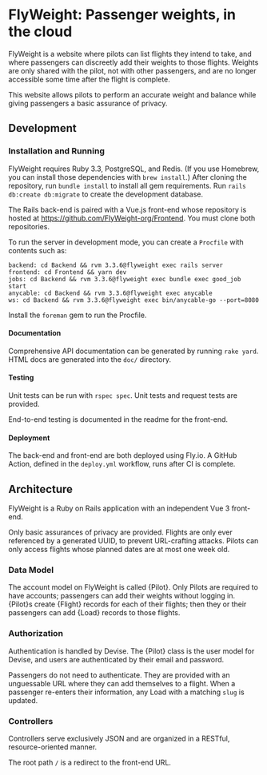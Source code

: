 # FlyWeight: Passenger weights, in the cloud

FlyWeight is a website where pilots can list flights they intend to take, and
where passengers can discreetly add their weights to those flights. Weights are
only shared with the pilot, not with other passengers, and are no longer
accessible some time after the flight is complete.

This website allows pilots to perform an accurate weight and balance while
giving passengers a basic assurance of privacy.

## Development

### Installation and Running

FlyWeight requires Ruby 3.3, PostgreSQL, and Redis. (If you use Homebrew,
you can install those dependencies with `brew install`.) After cloning the
repository, run `bundle install` to install all gem requirements. Run
`rails db:create db:migrate` to create the development database.

The Rails back-end is paired with a Vue.js front-end whose repository is hosted
at https://github.com/FlyWeight-org/Frontend. You must clone both repositories.

To run the server in development mode, you can create a `Procfile` with contents
such as:

```
backend: cd Backend && rvm 3.3.6@flyweight exec rails server
frontend: cd Frontend && yarn dev
jobs: cd Backend && rvm 3.3.6@flyweight exec bundle exec good_job start
anycable: cd Backend && rvm 3.3.6@flyweight exec anycable
ws: cd Backend && rvm 3.3.6@flyweight exec bin/anycable-go --port=8080
```

Install the `foreman` gem to run the Procfile.

#### Documentation

Comprehensive API documentation can be generated by running `rake yard`. HTML
docs are generated into the `doc/` directory.

#### Testing

Unit tests can be run with `rspec spec`. Unit tests and request tests are
provided.

End-to-end testing is documented in the readme for the front-end.

#### Deployment

The back-end and front-end are both deployed using Fly.io. A GitHub Action,
defined in the `deploy.yml` workflow, runs after CI is complete.

## Architecture

FlyWeight is a Ruby on Rails application with an independent Vue 3 front-end.

Only basic assurances of privacy are provided. Flights are only ever referenced
by a generated UUID, to prevent URL-crafting attacks. Pilots can only access
flights whose planned dates are at most one week old.

### Data Model

The account model on FlyWeight is called {Pilot}. Only Pilots are required to
have accounts; passengers can add their weights without logging in. {Pilot}s
create {Flight} records for each of their flights; then they or their passengers
can add {Load} records to those flights.

### Authorization

Authentication is handled by Devise. The {Pilot} class is the user model for
Devise, and users are authenticated by their email and password.

Passengers do not need to authenticate. They are provided with an unguessable
URL where they can add themselves to a flight. When a passenger re-enters their
information, any Load with a matching `slug` is updated.

### Controllers

Controllers serve exclusively JSON and are organized in a RESTful,
resource-oriented manner.

The root path `/` is a redirect to the front-end URL.
